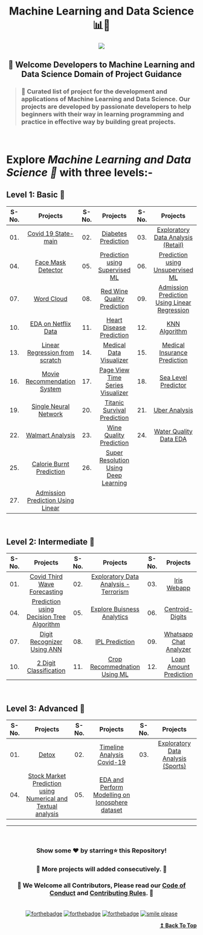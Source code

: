 <h1 align="center">Machine Learning and Data Science 📊🦾</h1>

<div id="top" align="center"><img src="https://user-images.githubusercontent.com/65494453/220168439-1a3738fb-ede1-40ad-8291-18e233c6b44e.png">
</div>

<h2 align="center">🚦 Welcome Developers to Machine Learning and Data Science Domain of Project Guidance</p></h2>

>  <h3>🏰 Curated list of project for the development and applications of Machine Learning and Data Science. Our projects are developed by passionate developers to help beginners with their way in learning programming and practice in effective way by building great projects.</h3> 

<br>

<h1> Explore <i>Machine Learning and Data Science 🎯</i> with three levels:-</h1>

## Level 1: Basic 🚀

| S-No. | Projects | S-No. | Projects | S-No. | Projects |
|:--:|:--:|:--:|:--:|:--:|:--:|
| 01. | [ Covid 19 State-main ](https://github.com/Kushal997-das/Project-Guidance/tree/main/Machine%20Learning%20and%20Data%20Science/Basic/Covid19state-main) | 02. | [ Diabetes Prediction ](https://github.com/Kushal997-das/Project-Guidance/tree/main/Machine%20Learning%20and%20Data%20Science/Basic/Diabetes%20Prediction) | 03. | [ Exploratory Data Analysis (Retail) ](https://github.com/Kushal997-das/Project-Guidance/tree/main/Machine%20Learning%20and%20Data%20Science/Basic/Exploratory%20Data%20Analysis(Retail)) |
| 04. | [ Face Mask Detector ](https://github.com/Kushal997-das/Project-Guidance/tree/main/Machine%20Learning%20and%20Data%20Science/Basic/Face%20Mask%20Detector) | 05. | [ Prediction using Supervised ML ](https://github.com/Kushal997-das/Project-Guidance/tree/main/Machine%20Learning%20and%20Data%20Science/Basic/Prediction%20using%20Supervised%20ML) | 06. | [ Prediction using Unsupervised ML ](https://github.com/Kushal997-das/Project-Guidance/tree/main/Machine%20Learning%20and%20Data%20Science/Basic/Prediction%20using%20Unsupervised%20ML) |
| 07. | [Word Cloud](https://github.com/Kushal997-das/Project-Guidance/tree/main/Machine%20Learning%20and%20Data%20Science/Basic/Word-Cloud) | 08. | [ Red Wine Quality Prediction ](https://github.com/Kushal997-das/Project-Guidance/tree/main/Machine%20Learning%20and%20Data%20Science/Basic/Red%20Wine%20Quality%20Prediction) | 09. | [Admission Prediction Using Linear Regression](https://github.com/Kushal997-das/Project-Guidance/tree/main/Machine%20Learning%20and%20Data%20Science/Basic/Admission%20Prediction%20Using%20Linear%20Regression) |
| 10. | [EDA on Netflix Data](https://github.com/Kushal997-das/Project-Guidance/tree/main/Machine%20Learning%20and%20Data%20Science/Basic/EDA%20on%20Netflix%20Data) | 11. | [Heart Disease Prediction](https://github.com/Kushal997-das/Project-Guidance/tree/main/Machine%20Learning%20and%20Data%20Science/Basic/Heart%20Disease%20Prediction) | 12. | [KNN Algorithm](https://github.com/Kushal997-das/Project-Guidance/tree/main/Machine%20Learning%20and%20Data%20Science/Basic/KNN%20Algorithm) |
| 13. | [Linear Regression from scratch](https://github.com/Kushal997-das/Project-Guidance/tree/main/Machine%20Learning%20and%20Data%20Science/Basic/Linear%20Regression%20from%20scratch) | 14. | [Medical Data Visualizer](https://github.com/Kushal997-das/Project-Guidance/tree/main/Machine%20Learning%20and%20Data%20Science/Basic/Medical%20Data%20Visualizer) | 15. | [Medical Insurance Prediction](https://github.com/Kushal997-das/Project-Guidance/tree/main/Machine%20Learning%20and%20Data%20Science/Basic/Medical%20Insurance%20Prediction) |
| 16. | [Movie Recommendation System](https://github.com/Kushal997-das/Project-Guidance/tree/main/Machine%20Learning%20and%20Data%20Science/Basic/Movie%20Recommendation%20System) | 17. | [Page View Time Series Visualizer](https://github.com/Kushal997-das/Project-Guidance/tree/main/Machine%20Learning%20and%20Data%20Science/Basic/Page%20View%20Time%20Series%20Visualizer) | 18. | [Sea Level Predictor](https://github.com/Kushal997-das/Project-Guidance/tree/main/Machine%20Learning%20and%20Data%20Science/Basic/Sea%20Level%20Predictor) |
| 19. | [Single Neural Network](https://github.com/Kushal997-das/Project-Guidance/tree/main/Machine%20Learning%20and%20Data%20Science/Basic/Single%20Neural%20Network) | 20. | [Titanic Survival Prediction](https://github.com/Kushal997-das/Project-Guidance/tree/main/Machine%20Learning%20and%20Data%20Science/Basic/Titanic_Survival_Prediction) | 21. | [Uber Analysis](https://github.com/Kushal997-das/Project-Guidance/tree/main/Machine%20Learning%20and%20Data%20Science/Basic/Uber%20Analysis) |
| 22. | [Walmart Analysis](https://github.com/Kushal997-das/Project-Guidance/tree/main/Machine%20Learning%20and%20Data%20Science/Basic/Walmart%20Analysis) | 23. | [Wine Quality Prediction](https://github.com/Kushal997-das/Project-Guidance/tree/main/Machine%20Learning%20and%20Data%20Science/Basic/Wine%20Quality%20Prediction) | 24. | [Water Quality Data EDA](https://github.com/Kushal997-das/Project-Guidance/tree/main/Machine%20Learning%20and%20Data%20Science/Basic/Water%20Quality%20Data%20EDA) |
| 25.| [Calorie Burnt Prediction](https://github.com/Kushal997-das/Project-Guidance/tree/main/Machine%20Learning%20and%20Data%20Science/Basic/Calorie%20Burnt%20Prediction)| 26.| [Super Resolution Using Deep Learning](https://github.com/Kushal997-das/Project-Guidance/tree/main/Machine%20Learning%20and%20Data%20Science/Basic/Super_Resolution_Using_Deep_Learning)
27.| [Admission Prediction Using Linear](https://github.com/Kushal997-das/Project-Guidance/tree/main/Machine%20Learning%20and%20Data%20Science/Basic/Super_Resolution_Using_Deep_Learning)

<br>

## Level 2: Intermediate 🚀

| S-No. | Projects | S-No. | Projects | S-No. | Projects |
|:--:|:--:|:--:|:--:|:--:|:--:|
| 01. | [Covid Third Wave Forecasting ](https://github.com/Kushal997-das/Project-Guidance/tree/main/Machine%20Learning%20and%20Data%20Science/Intermediate/Covid_Third_Wave_Forecasting) | 02. | [Exploratory Data Analysis - Terrorism](https://github.com/Kushal997-das/Project-Guidance/tree/main/Machine%20Learning%20and%20Data%20Science/Intermediate/Exploratory%20Data%20Analysis%20-%20Terrorism) | 03. | [Iris Webapp](https://github.com/Kushal997-das/Project-Guidance/tree/main/Machine%20Learning%20and%20Data%20Science/Intermediate/Iriswebapp-main) |
| 04. | [ Prediction using Decision Tree Algorithm ](https://github.com/Kushal997-das/Project-Guidance/tree/main/Machine%20Learning%20and%20Data%20Science/Intermediate/Prediction%20using%20Decision%20Tree%20Algorithm) | 05. | [ Explore Buisness Analytics ](https://github.com/Kushal997-das/Project-Guidance/tree/main/Machine%20Learning%20and%20Data%20Science/Intermediate/To%20explore%20Business%20Analytics) | 06. | [Centroid-Digits](https://github.com/Kushal997-das/Project-Guidance/tree/main/Machine%20Learning%20and%20Data%20Science/Intermediate/Centroid-Digits) |
| 07. | [Digit Recognizer Using ANN](https://github.com/Kushal997-das/Project-Guidance/tree/main/Machine%20Learning%20and%20Data%20Science/Intermediate/Digit%20Recognizer%20Using%20ANN) | 08. | [IPL Prediction](https://github.com/Kushal997-das/Project-Guidance/tree/main/Machine%20Learning%20and%20Data%20Science/Intermediate/IPL%20Prediction) | 09. | [Whatsapp Chat Analyzer](https://github.com/Kushal997-das/Project-Guidance/tree/main/Machine%20Learning%20and%20Data%20Science/Intermediate/Whatsapp%20Chat%20Analyzer) |
|10. |[2 Digit Classification](https://github.com/Kushal997-das/Project-Guidance/tree/main/Machine%20Learning%20and%20Data%20Science/Intermediate/2_Digit_Classification)| 11. |[Crop Recommednation Using ML ](https://github.com/Kushal997-das/Project-Guidance/tree/main/Machine%20Learning%20and%20Data%20Science/Intermediate/Crop%20Recommedation%20using%20ML)| 12. | [Loan Amount Prediction](https://github.com/Kushal997-das/Project-Guidance/tree/main/Machine%20Learning%20and%20Data%20Science/Intermediate/Loan%20Amount%20Prediction) |  13. | [ Disease_Predictor](https://github.com/Kushal997-das/Project-Guidance/tree/main/Machine%20Learning%20and%20Data%20Science/Intermediate/Loan%20Amount%20Prediction)


<br>

## Level 3: Advanced 🚀

| S-No. | Projects | S-No. | Projects | S-No. | Projects |
|:--:|:--:|:--:|:--:|:--:|:--:| 
| 01. | [ Detox ](https://github.com/Kushal997-das/Project-Guidance/tree/main/Machine%20Learning%20and%20Data%20Science/Advanced/Detox) | 02. | [Timeline Analysis Covid-19](https://github.com/Kushal997-das/Project-Guidance/tree/main/Machine%20Learning%20and%20Data%20Science/Advanced/Timeline%20Analysis%20Covid-19) | 03. | [ Exploratory Data Analysis (Sports) ](https://github.com/Kushal997-das/Project-Guidance/tree/main/Machine%20Learning%20and%20Data%20Science/Advanced/EXPLORATORY%20DATA%20ANALYSIS%20(SPORTS)) |
| 04. | [ Stock Market Prediction using Numerical and Textual analysis ](https://github.com/Kushal997-das/Project-Guidance/tree/main/Machine%20Learning%20and%20Data%20Science/Advanced/Stock%20Market%20Prediction%20using%20Numerical%20and%20Textual%20Analysis) | 05. | [ EDA and Perform Modelling on Ionosphere dataset ](https://github.com/Kushal997-das/Project-Guidance/tree/main/Machine%20Learning%20and%20Data%20Science/Advanced/EDA-and-Perform-Modelling-on-Ionosphere-Dataset-main) |


---

<br/>
<h3> <p align="center">Show some ❤️ by starring⭐ this Repository!</p> </h3>

<h3> <p align="center"> 💌 More projects will added consecutively. 💌</p> </h3>

### <p align="center"> 🎉 We Welcome all Contributors, Please read our [Code of Conduct](https://github.com/Kushal997-das/Project-Guidance/blob/main/CODE_OF_CONDUCT.md) and [Contributing Rules](https://github.com/Kushal997-das/Project-Guidance/blob/main/CONTRIBUTING.md). 🎉<br> <br>

<div align="center">
  
[![forthebadge](https://forthebadge.com/images/badges/built-by-developers.svg)](https://forthebadge.com)
[![forthebadge](https://forthebadge.com/images/badges/built-with-love.svg)](https://forthebadge.com)
[![forthebadge](https://forthebadge.com/images/badges/built-with-swag.svg)](https://forthebadge.com)
[![smile please](https://forthebadge.com/images/badges/makes-people-smile.svg)](https://github.com/Kushal997-das/)
  
</div>

<div align="right">
  <b><a href="#top">↥ Back To Top</a></b>
</div>
